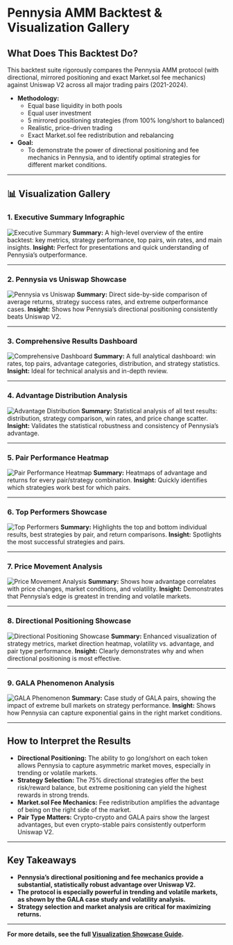 # Pennysia AMM Backtest & Visualization Gallery

## What Does This Backtest Do?

This backtest suite rigorously compares the Pennysia AMM protocol (with directional, mirrored positioning and exact Market.sol fee mechanics) against Uniswap V2 across all major trading pairs (2021-2024).

- **Methodology:**
  - Equal base liquidity in both pools
  - Equal user investment
  - 5 mirrored positioning strategies (from 100% long/short to balanced)
  - Realistic, price-driven trading
  - Exact Market.sol fee redistribution and rebalancing
- **Goal:**
  - To demonstrate the power of directional positioning and fee mechanics in Pennysia, and to identify optimal strategies for different market conditions.

---

## 📊 Visualization Gallery

### 1. Executive Summary Infographic
![Executive Summary](result/pennysia_executive_summary.png)
**Summary:**
A high-level overview of the entire backtest: key metrics, strategy performance, top pairs, win rates, and main insights.
**Insight:**
Perfect for presentations and quick understanding of Pennysia’s outperformance.

---

### 2. Pennysia vs Uniswap Showcase
![Pennysia vs Uniswap](result/pennysia_vs_uniswap_showcase.png)
**Summary:**
Direct side-by-side comparison of average returns, strategy success rates, and extreme outperformance cases.
**Insight:**
Shows how Pennysia’s directional positioning consistently beats Uniswap V2.

---

### 3. Comprehensive Results Dashboard
![Comprehensive Dashboard](result/mirrored_comprehensive_dashboard.png)
**Summary:**
A full analytical dashboard: win rates, top pairs, advantage categories, distribution, and strategy statistics.
**Insight:**
Ideal for technical analysis and in-depth review.

---

### 4. Advantage Distribution Analysis
![Advantage Distribution](result/mirrored_advantage_distribution_analysis.png)
**Summary:**
Statistical analysis of all test results: distribution, strategy comparison, win rates, and price change scatter.
**Insight:**
Validates the statistical robustness and consistency of Pennysia’s advantage.

---

### 5. Pair Performance Heatmap
![Pair Performance Heatmap](result/mirrored_pair_performance_heatmap.png)
**Summary:**
Heatmaps of advantage and returns for every pair/strategy combination.
**Insight:**
Quickly identifies which strategies work best for which pairs.

---

### 6. Top Performers Showcase
![Top Performers](result/mirrored_top_performers_showcase.png)
**Summary:**
Highlights the top and bottom individual results, best strategies by pair, and return comparisons.
**Insight:**
Spotlights the most successful strategies and pairs.

---

### 7. Price Movement Analysis
![Price Movement Analysis](result/mirrored_price_movement_analysis.png)
**Summary:**
Shows how advantage correlates with price changes, market conditions, and volatility.
**Insight:**
Demonstrates that Pennysia’s edge is greatest in trending and volatile markets.

---

### 8. Directional Positioning Showcase 
![Directional Positioning Showcase](result/directional_positioning_showcase_improved.png)
**Summary:**
Enhanced visualization of strategy metrics, market direction heatmap, volatility vs. advantage, and pair type performance.
**Insight:**
Clearly demonstrates why and when directional positioning is most effective.

---

### 9. GALA Phenomenon Analysis
![GALA Phenomenon](result/gala_phenomenon_analysis.png)
**Summary:**
Case study of GALA pairs, showing the impact of extreme bull markets on strategy performance.
**Insight:**
Shows how Pennysia can capture exponential gains in the right market conditions.

---

## How to Interpret the Results

- **Directional Positioning:**
  The ability to go long/short on each token allows Pennysia to capture asymmetric market moves, especially in trending or volatile markets.
- **Strategy Selection:**
  The 75% directional strategies offer the best risk/reward balance, but extreme positioning can yield the highest rewards in strong trends.
- **Market.sol Fee Mechanics:**
  Fee redistribution amplifies the advantage of being on the right side of the market.
- **Pair Type Matters:**
  Crypto-crypto and GALA pairs show the largest advantages, but even crypto-stable pairs consistently outperform Uniswap V2.

---

## Key Takeaways

- **Pennysia’s directional positioning and fee mechanics provide a substantial, statistically robust advantage over Uniswap V2.**
- **The protocol is especially powerful in trending and volatile markets, as shown by the GALA case study and volatility analysis.**
- **Strategy selection and market analysis are critical for maximizing returns.**

---

**For more details, see the full [Visualization Showcase Guide](./result/VISUALIZATION_SHOWCASE_GUIDE.md).**
